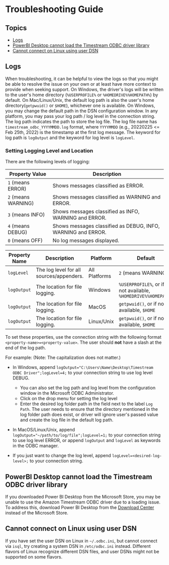 # Troubleshooting Guide

## Topics
- [Logs](#logs)
- [PowerBI Desktop cannot load the Timestream ODBC driver library](#powerbi-desktop-cannot-load-the-timestream-odbc-driver-library)
- [Cannot connect on Linux using user DSN](#cannot-connect-on-linux-using-user-dsn)

## Logs

When troubleshooting, it can be helpful to view the logs so that you might be able 
to resolve the issue on your own or at least have more context to provide when seeking support. 
On Windows, the driver's logs will be written to the user's home directory (`%USERPROFILE%` or `%HOMEDRIVE%%HOMEPATH%`) by default.
On Mac/Linux/Unix, the default log path is also the user's home directory(`getpwuid()` or `$HOME`), whichever one is available.
On Windows, you may change the default path in the DSN configuration window.
In any platform, you may pass your log path / log level in the connection string.
The log path indicates the path to store the log file. The log file name has `timestream_odbc_YYYYMMDD.log` format, 
where `YYYYMMDD` (e.g., 20220225 <= Feb 25th, 2022)
is the timestamp at the first log message.
The keyword for log path is `logOutput` and the keyword for log level is `logLevel`. 

### Setting Logging Level and Location
There are the following levels of logging:

| Property Value | Description |
|--------|-------------|
| `1` (means ERROR) | Shows messages classified as ERROR.|
| `2` (means WARNING) | Shows messages classified as WARNING and ERROR.|
| `3` (means INFO) | Shows messages classified as INFO, WARNING and ERROR.|
| `4` (means DEBUG) | Shows messages classified as DEBUG, INFO, WARNING and ERROR.|
| `0` (means OFF) | No log messages displayed.|

| Property Name | Description | Platform | Default |
|--------|-------------|--------|---------------|
| `logLevel` | The log level for all sources/appenders. | All Platforms | `2` (means WARNING) |
| `logOutput` | The location for file logging. | Windows | `%USERPROFILE%`, or if not available, `%HOMEDRIVE%%HOMEPATH%` |
| `logOutput` | The location for file logging. | MacOS | `getpwuid()`, or if not available, `$HOME` |
| `logOutput` | The location for file logging. | Linux/Unix | `getpwuid()`, or if not available, `$HOME` |

To set these properties, use the connection string with the following format 
`<property-name>=<property-value>`. The user should **not** have a slash at the end of the log path. 

For example: (Note: The capitalization does not matter.)
- In Windows, append `logOutput="C:\Users\Name\Desktop\Timestream ODBC Driver";logLevel=4;` 
to your connection string to use log level DEBUG.
    * You can also set the log path and log level from the configuration window in the Microsoft ODBC Administrator. 
    * Click on the drop menu for setting the log level
    * Enter the desired log folder path in the field next to the label `Log Path`. The user needs to ensure that the directory mentioned in the log folder path does exist, or driver will ignore user's passed value and create the log file in the default log path.

- In MacOS/Linux/Unix, append `logOutput="~/path/to/log/file";logLevel=1;` to your connection string to use log level ERROR, or append
`logOutput` and `logLevel` as keywords in the ODBC manager. 

- If you just want to change the log level, append `logLevel=<desired-log-level>;` to your connection string.

## PowerBI Desktop cannot load the Timestream ODBC driver library

If you downloaded Power BI Desktop from the Microsoft Store, you may be unable to use the Amazon Timestream ODBC driver due to a loading issue. To address this, download Power BI Desktop from the [Download Center](https://www.microsoft.com/download/details.aspx?id=58494) instead of the Microsoft Store.

## Cannot connect on Linux using user DSN

If you have set the user DSN on Linux in `~/.odbc.ini`, but cannot connect via `isql`, try creating a system DSN in `/etc/odbc.ini` instead. Different flavors of Linux recognize different DSN files, and user DSNs might not be supported on some flavors.
